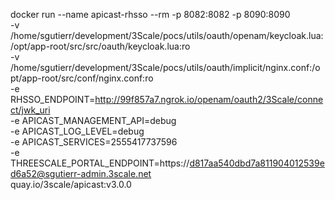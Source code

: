  docker run --name apicast-rhsso --rm -p 8082:8082 -p 8090:8090 \
 -v /home/sgutierr/development/3Scale/pocs/utils/oauth/openam/keycloak.lua:/opt/app-root/src/src/oauth/keycloak.lua:ro \
 -v /home/sgutierr/development/3Scale/pocs/utils/oauth/implicit/nginx.conf:/opt/app-root/src/conf/nginx.conf:ro \
 -e RHSSO_ENDPOINT=http://99f857a7.ngrok.io/openam/oauth2/3Scale/connect/jwk_uri \
 -e APICAST_MANAGEMENT_API=debug \
 -e APICAST_LOG_LEVEL=debug \
 -e APICAST_SERVICES=2555417737596 \
 -e THREESCALE_PORTAL_ENDPOINT=https://d817aa540dbd7a811904012539ed6a52@sgutierr-admin.3scale.net \
 quay.io/3scale/apicast:v3.0.0
